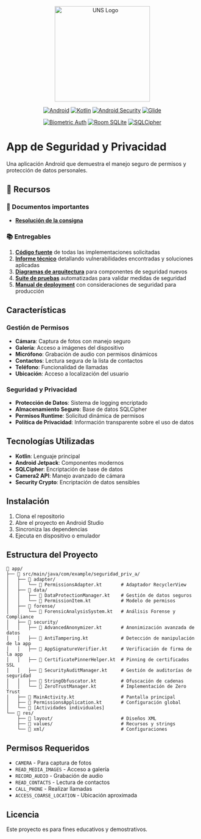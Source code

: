 <p align="center"><a href="https://www.uns.edu.pe" target="_blank"><img src="https://upload.wikimedia.org/wikipedia/commons/1/1a/Universidad_Nacional_del_Santa_Logo.png" width="250" alt="UNS Logo"></a></p>

<p align="center">
  <a href="https://developer.android.com/" target="_blank"><img src="https://img.shields.io/badge/Android-0F9D58?style=for-the-badge&logo=android&logoColor=white" alt="Android"></a>
  <a href="https://kotlinlang.org/" target="_blank"><img src="https://img.shields.io/badge/Kotlin-7F52FF?style=for-the-badge&logo=kotlin&logoColor=white" alt="Kotlin"></a>
  <a href="https://developer.android.com/topic/security" target="_blank"><img src="https://img.shields.io/badge/Android_Security-737373?style=for-the-badge&logo=android&logoColor=white" alt="Android Security"></a>
  <a href="https://github.com/bumptech/glide" target="_blank"><img src="https://img.shields.io/badge/Glide-737373?style=for-the-badge&logo=github&logoColor=white" alt="Glide"></a>
</p>

<p align="center">
  <a href="https://developer.android.com/training/sign-in/biometric-auth" target="_blank"><img src="https://img.shields.io/badge/Biometric_Authentication-273DAB?style=for-the-badge&logo=google-chrome&logoColor=white" alt="Biometric Auth"></a>
  <a href="https://developer.android.com/training/data-storage/room" target="_blank"><img src="https://img.shields.io/badge/Room_SQLite-1A73E8?style=for-the-badge&logo=sqlite&logoColor=white" alt="Room SQLite"></a>
  <a href="https://www.sqlite.org/" target="_blank"><img src="https://img.shields.io/badge/SQLCipher-1A73E8?style=for-the-badge&logo=sqlite&logoColor=white" alt="SQLCipher"></a>
</p>

# App de Seguridad y Privacidad

Una aplicación Android que demuestra el manejo seguro de permisos y protección de datos personales.

## 📁 Recursos

### 🔗 Documentos importantes

- [**Resolución de la consigna**](https://github.com/josevasquezramos/seguridad_priv_a/blob/master/RESOLUCION.md)

### 📚 Entregables

1. [**Código fuente**](https://github.com/josevasquezramos/seguridad_priv_a/) de todas las implementaciones solicitadas
2. [**Informe técnico**](https://github.com/josevasquezramos/seguridad_priv_a/blob/master/informe_tecnico.pdf) detallando vulnerabilidades encontradas y soluciones aplicadas
3. [**Diagramas de arquitectura**](https://github.com/josevasquezramos/seguridad_priv_a/blob/master/ARQUITECTURA.md) para componentes de seguridad nuevos
4. [**Suite de pruebas**](https://github.com/josevasquezramos/seguridad_priv_a/tree/master/app/src/androidTest/java/com/example/seguridad_priv_a) automatizadas para validar medidas de seguridad
5. [**Manual de deployment**](https://github.com/josevasquezramos/seguridad_priv_a/blob/master/manual_deployment.pdf) con consideraciones de seguridad para producción

## Características

### Gestión de Permisos
- **Cámara**: Captura de fotos con manejo seguro
- **Galería**: Acceso a imágenes del dispositivo
- **Micrófono**: Grabación de audio con permisos dinámicos
- **Contactos**: Lectura segura de la lista de contactos
- **Teléfono**: Funcionalidad de llamadas
- **Ubicación**: Acceso a localización del usuario

### Seguridad y Privacidad
- **Protección de Datos**: Sistema de logging encriptado
- **Almacenamiento Seguro**: Base de datos SQLCipher
- **Permisos Runtime**: Solicitud dinámica de permisos
- **Política de Privacidad**: Información transparente sobre el uso de datos

## Tecnologías Utilizadas

- **Kotlin**: Lenguaje principal
- **Android Jetpack**: Componentes modernos
- **SQLCipher**: Encriptación de base de datos
- **Camera2 API**: Manejo avanzado de cámara
- **Security Crypto**: Encriptación de datos sensibles

## Instalación

1. Clona el repositorio
2. Abre el proyecto en Android Studio
3. Sincroniza las dependencias
4. Ejecuta en dispositivo o emulador

## Estructura del Proyecto

```
📁 app/
├── 📁 src/main/java/com/example/seguridad_priv_a/
│   ├── 📁 adapter/
│   │   └── 📄 PermissionsAdapter.kt       # Adaptador RecyclerView
│   ├── 📁 data/
│   │   ├── 📄 DataProtectionManager.kt    # Gestión de datos seguros
│   │   └── 📄 PermissionItem.kt           # Modelo de permisos
│   ├── 📁 forense/
│   │   └── 📄 ForensicAnalysisSystem.kt   # Análisis Forense y Compliance
│   ├── 📁 security/
│   │   ├── 📄 AdvancedAnonymizer.kt       # Anonimización avanzada de datos
│   │   ├── 📄 AntiTampering.kt            # Detección de manipulación de la app
│   │   ├── 📄 AppSignatureVerifier.kt     # Verificación de firma de la app
│   │   ├── 📄 CertificatePinnerHelper.kt  # Pinning de certificados SSL
│   │   ├── 📄 SecurityAuditManager.kt     # Gestión de auditorías de seguridad
│   │   ├── 📄 StringObfuscator.kt         # Ofuscación de cadenas
│   │   └── 📄 ZeroTrustManager.kt         # Implementación de Zero Trust
│   ├── 📄 MainActivity.kt                 # Pantalla principal
│   ├── 📄 PermissionsApplication.kt       # Configuración global
│   └── 📄 [Actividades individuales]
└── 📁 res/
    ├── 📁 layout/                         # Diseños XML
    ├── 📁 values/                         # Recursos y strings
    └── 📁 xml/                            # Configuraciones
```

## Permisos Requeridos

- `CAMERA` - Para captura de fotos
- `READ_MEDIA_IMAGES` - Acceso a galería
- `RECORD_AUDIO` - Grabación de audio
- `READ_CONTACTS` - Lectura de contactos
- `CALL_PHONE` - Realizar llamadas
- `ACCESS_COARSE_LOCATION` - Ubicación aproximada

## Licencia

Este proyecto es para fines educativos y demostrativos.
